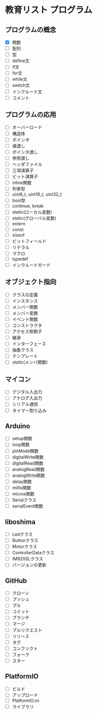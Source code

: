 # 教育リスト プログラム

## プログラムの概念
- [x] 関数
- [ ] 配列
- [ ] 型
- [ ] define文
- [ ] if文
- [ ] for文
- [ ] while文
- [ ] switch文
- [ ] インクルード文
- [ ] コメント

## プログラムの応用
- [ ] オーバーロード
- [ ] 構造体
- [ ] ポインタ
- [ ] 値渡し
- [ ] ポインタ渡し
- [ ] 参照渡し
- [ ] ヘッダファイル
- [ ] 三項演算子
- [ ] ビット演算子
- [ ] inline関数
- [ ] 列挙型
- [ ] uint8_t, uint16_t, uint32_t
- [ ] bool型
- [ ] continue, break
- [ ] static(ローカル変数)
- [ ] static(グローバル変数)
- [ ] extern
- [ ] const
- [ ] sizeof
- [ ] ビットフィールド
- [ ] リテラル
- [ ] マクロ
- [ ] typedef
- [ ] インクルードガード

## オブジェクト指向
- [ ] クラスの定義
- [ ] インスタンス
- [ ] メンバー関数
- [ ] メンバー変数
- [ ] イベント関数
- [ ] コンストラクタ
- [ ] アクセス修飾子
- [ ] 継承
- [ ] インターフェース
- [ ] 抽象クラス
- [ ] テンプレート
- [ ] static(メンバ関数)

## マイコン
- [ ] デジタル入出力
- [ ] アナログ入出力
- [ ] シリアル通信
- [ ] タイマー割り込み

## Arduino
- [ ] setup関数
- [ ] loop関数
- [ ] pinMode関数
- [ ] digitalWrite関数
- [ ] digitalRead関数
- [ ] analogRead関数
- [ ] analogWrite関数
- [ ] delay関数
- [ ] millis関数
- [ ] micros関数
- [ ] Serialクラス
- [ ] serialEvent関数

## liboshima
- [ ] Ledクラス
- [ ] Buttonクラス
- [ ] Motorクラス
- [ ] ControllerDataクラス
- [ ] IM920SLクラス
- [ ] バージョンの更新

## GitHub
- [ ] クローン
- [ ] プッシュ
- [ ] プル
- [ ] コミット
- [ ] ブランチ
- [ ] マージ
- [ ] プルリクエスト
- [ ] リリース
- [ ] タグ
- [ ] コンフリクト
- [ ] フォーク
- [ ] スター

## PlatformIO
- [ ] ビルド
- [ ] アップロード
- [ ] PlatformIO.ini
- [ ] ライブラリ